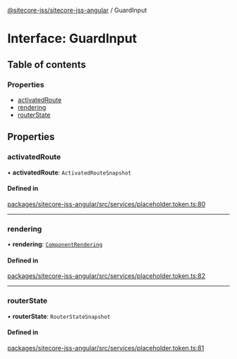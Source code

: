 [@sitecore-jss/sitecore-jss-angular](../README.md) / GuardInput

# Interface: GuardInput

## Table of contents

### Properties

- [activatedRoute](GuardInput.md#activatedroute)
- [rendering](GuardInput.md#rendering)
- [routerState](GuardInput.md#routerstate)

## Properties

### activatedRoute

• **activatedRoute**: `ActivatedRouteSnapshot`

#### Defined in

[packages/sitecore-jss-angular/src/services/placeholder.token.ts:80](https://github.com/Sitecore/jss/blob/d371c47cd/packages/sitecore-jss-angular/src/services/placeholder.token.ts#L80)

___

### rendering

• **rendering**: [`ComponentRendering`](ComponentRendering.md)

#### Defined in

[packages/sitecore-jss-angular/src/services/placeholder.token.ts:82](https://github.com/Sitecore/jss/blob/d371c47cd/packages/sitecore-jss-angular/src/services/placeholder.token.ts#L82)

___

### routerState

• **routerState**: `RouterStateSnapshot`

#### Defined in

[packages/sitecore-jss-angular/src/services/placeholder.token.ts:81](https://github.com/Sitecore/jss/blob/d371c47cd/packages/sitecore-jss-angular/src/services/placeholder.token.ts#L81)
